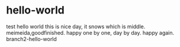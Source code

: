 # hello-world
test hello world
this is nice day, it snows which is middle.
meimeida,goodfinished.
happy one by one, day by day.
happy again.
branch2-hello-world

